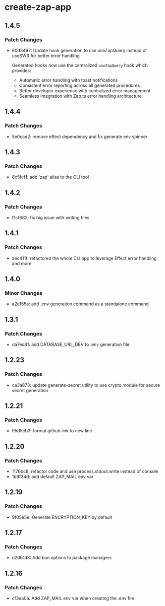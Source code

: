# create-zap-app

## 1.4.5

### Patch Changes

- 90d3467: Update hook generation to use useZapQuery instead of useSWR for better error handling

  Generated hooks now use the centralized `useZapQuery` hook which provides:
  - Automatic error handling with toast notifications
  - Consistent error reporting across all generated procedures
  - Better developer experience with centralized error management
  - Seamless integration with Zap.ts error handling architecture

## 1.4.4

### Patch Changes

- 5e0cce2: remove effect dependency and fix generate env spinner

## 1.4.3

### Patch Changes

- 8c5fcf1: add 'zap' alias to the CLI tool

## 1.4.2

### Patch Changes

- f1cf682: fix big issue with writing files

## 1.4.1

### Patch Changes

- aec411f: refactored the whole CLI app to leverage Effect error handling and more

## 1.4.0

### Minor Changes

- a2c155a: add .env generation command as a standalone command

## 1.3.1

### Patch Changes

- da7ec81: add DATABASE_URL_DEV to .env generation file

## 1.2.23

### Patch Changes

- ca3a873: update generate-secret utility to use crypto module for secure secret generation

## 1.2.21

### Patch Changes

- 95d5cb3: format github link to new line

## 1.2.20

### Patch Changes

- 1176bc8: refactor code and use process.stdout.write instead of console
- 1b9f34d: add default ZAP_MAIL env var

## 1.2.19

### Patch Changes

- 9f05e5e: Generate ENCRYPTION_KEY by default

## 1.2.17

### Patch Changes

- d2d61d3: Add bun options to package managers

## 1.2.16

### Patch Changes

- cf3ea0a: Add ZAP_MAIL env var when creating the .env file
